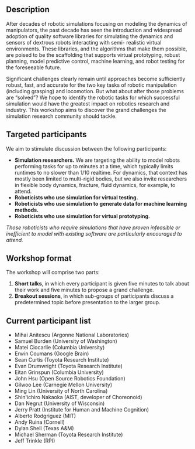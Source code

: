 ## Description

After decades of robotic simulations focusing on modeling the dynamics of manipulators, the past decade has seen the introduction and widespread adoption of quality software libraries for simulating the dynamics and sensors of dextrous robots interacting with semi- realistic virtual environments. These libraries, and the algorithms that make them possible, are poised to be the scaffolding that supports virtual prototyping, robust planning, model predictive control, machine learning, and robot testing for the foreseeable future.

Significant challenges clearly remain until approaches become sufficiently robust, fast, and accurate for the two key tasks of robotic manipulation (including grasping) and locomotion. But what about after those problems are “solved”? We hope to identify the robotic tasks for which successful simulation would have the greatest impact on robotics research and industry. This workshop aims to discover the grand challenges the simulation research community should tackle.

## Targeted participants

We aim to stimulate discussion between the following participants:

* **Simulation researchers.** We are targeting the ability to model robots performing tasks for up to minutes at a time, which typically limits runtimes to no slower than 1/10 realtime. For dynamics, that context has mostly been limited to multi-rigid bodies, but we also invite researchers in flexible body dynamics, fracture, fluid dynamics, for example, to attend.
* **Roboticists who use simulation for virtual testing.**
* **Roboticists who use simulation to generate data for machine learning methods.**
* **Roboticists who use simulation for virtual prototyping.**

_Those roboticists who require simulations that have proven infeasible or inefficient to model with existing software are particularly encouraged to attend._

## Workshop format

The workshop will comprise two parts:

1. **Short talks**, in which every participant is given five minutes to talk about their work and five minutes to propose a grand challenge.
2. **Breakout sessions**, in which sub-groups of participants discuss a predetermined topic before presentation to the larger group.

## Current participant list

* Mihai Anitescu (Argonne National Laboratories)
* Samuel Burden (University of Washington)
* Matei Ciocarlie (Columbia University)
* Erwin Coumans (Google Brain)
* Sean Curtis (Toyota Research Institute)
* Evan Drumwright (Toyota Research Institute)
* Eitan Grinspun (Columbia University)
* John Hsu (Open Source Robotics Foundation)
* Gilwoo Lee (Carnegie Mellon University)
* Ming Lin (University of North Carolina)
* Shin'ichiro Nakaoka (AIST, developer of Choreonoid)
* Dan Negrut (University of Wisconsin)
* Jerry Pratt (Institute for Human and Machine Cognition)
* Alberto Rodgriguez (MIT)
* Andy Ruina (Cornell)
* Dylan Shell (Texas A&M)
* Michael Sherman (Toyota Research Institute)
* Jeff Trinkle (RPI)

